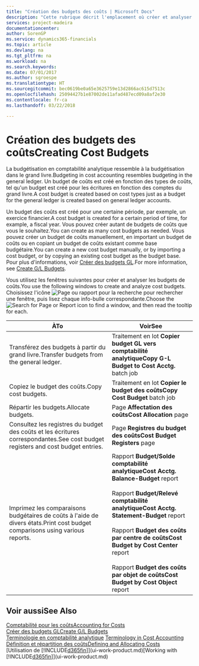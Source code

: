 ```yaml
---
title: "Création des budgets des coûts | Microsoft Docs"
description: "Cette rubrique décrit l'emplacement où créer et analyser les budgets des coûts."
services: project-madeira
documentationcenter: 
author: SorenGP
ms.service: dynamics365-financials
ms.topic: article
ms.devlang: na
ms.tgt_pltfrm: na
ms.workload: na
ms.search.keywords: 
ms.date: 07/01/2017
ms.author: sgroespe
ms.translationtype: HT
ms.sourcegitcommit: bec0619be0a65e3625759e13d2866ac615d7513c
ms.openlocfilehash: 25094427b1e87002de11afad487ecd09a8af2e30
ms.contentlocale: fr-ca
ms.lasthandoff: 03/22/2018

---
```

# <a name="creating-cost-budgets"></a><span data-ttu-id="44d2c-103">Création des budgets des coûts</span><span class="sxs-lookup"><span data-stu-id="44d2c-103">Creating Cost Budgets</span></span>
<span data-ttu-id="44d2c-104">La budgétisation en comptabilité analytique ressemble à la budgétisation dans le grand livre.</span><span class="sxs-lookup"><span data-stu-id="44d2c-104">Budgeting in cost accounting resembles budgeting in the general ledger.</span></span> <span data-ttu-id="44d2c-105">Un budget de coûts est créé en fonction des types de coûts, tel qu'un budget est créé pour les écritures en fonction des comptes du grand livre.</span><span class="sxs-lookup"><span data-stu-id="44d2c-105">A cost budget is created based on cost types just as a budget for the general ledger is created based on general ledger accounts.</span></span>  

<span data-ttu-id="44d2c-106">Un budget des coûts est créé pour une certaine période, par exemple, un exercice financier.</span><span class="sxs-lookup"><span data-stu-id="44d2c-106">A cost budget is created for a certain period of time, for example, a fiscal year.</span></span> <span data-ttu-id="44d2c-107">Vous pouvez créer autant de budgets de coûts que vous le souhaitez.</span><span class="sxs-lookup"><span data-stu-id="44d2c-107">You can create as many cost budgets as needed.</span></span> <span data-ttu-id="44d2c-108">Vous pouvez créer un budget de coûts manuellement, en important un budget de coûts ou en copiant un budget de coûts existant comme base budgétaire.</span><span class="sxs-lookup"><span data-stu-id="44d2c-108">You can create a new cost budget manually, or by importing a cost budget, or by copying an existing cost budget as the budget base.</span></span> <span data-ttu-id="44d2c-109">Pour plus d'informations, voir [Créer des budgets GL](finance-how-create-budgets.md).</span><span class="sxs-lookup"><span data-stu-id="44d2c-109">For more information, see [Create G/L Budgets](finance-how-create-budgets.md).</span></span>

<span data-ttu-id="44d2c-110">Vous utilisez les fenêtres suivantes pour créer et analyser les budgets de coûts.</span><span class="sxs-lookup"><span data-stu-id="44d2c-110">You use the following windows to create and analyze cost budgets.</span></span> <span data-ttu-id="44d2c-111">Choisissez l'icône ![Page ou rapport pour la recherche](media/ui-search/search_small.png "icône Page ou rapport pour la recherche") pour rechercher une fenêtre, puis lisez chaque info-bulle correspondante.</span><span class="sxs-lookup"><span data-stu-id="44d2c-111">Choose the ![Search for Page or Report](media/ui-search/search_small.png "Search for Page or Report icon") icon to find a window, and then read the tooltip for each.</span></span>

|<span data-ttu-id="44d2c-112">À</span><span class="sxs-lookup"><span data-stu-id="44d2c-112">To</span></span>|<span data-ttu-id="44d2c-113">Voir</span><span class="sxs-lookup"><span data-stu-id="44d2c-113">See</span></span>|  
|--------|---------|  
|<span data-ttu-id="44d2c-114">Transférez des budgets à partir du grand livre.</span><span class="sxs-lookup"><span data-stu-id="44d2c-114">Transfer budgets from the general ledger.</span></span>|<span data-ttu-id="44d2c-115">Traitement en lot **Copier budget GL vers comptabilité analytique**</span><span class="sxs-lookup"><span data-stu-id="44d2c-115">**Copy G-L Budget to Cost Acctg.** batch job</span></span>|  
|<span data-ttu-id="44d2c-116">Copiez le budget des coûts.</span><span class="sxs-lookup"><span data-stu-id="44d2c-116">Copy cost budgets.</span></span>|<span data-ttu-id="44d2c-117">Traitement en lot **Copier le budget des coûts**</span><span class="sxs-lookup"><span data-stu-id="44d2c-117">**Copy Cost Budget** batch job</span></span>|  
|<span data-ttu-id="44d2c-118">Répartir les budgets.</span><span class="sxs-lookup"><span data-stu-id="44d2c-118">Allocate budgets.</span></span>|<span data-ttu-id="44d2c-119">Page **Affectation des coûts**</span><span class="sxs-lookup"><span data-stu-id="44d2c-119">**Cost Allocation** page</span></span>|  
|<span data-ttu-id="44d2c-120">Consultez les registres du budget des coûts et les écritures correspondantes.</span><span class="sxs-lookup"><span data-stu-id="44d2c-120">See cost budget registers and cost budget entries.</span></span>|<span data-ttu-id="44d2c-121">Page **Registres du budget des coûts**</span><span class="sxs-lookup"><span data-stu-id="44d2c-121">**Cost Budget Registers** page</span></span>|  
|<span data-ttu-id="44d2c-122">Imprimez les comparaisons budgétaires de coûts à l'aide de divers états.</span><span class="sxs-lookup"><span data-stu-id="44d2c-122">Print cost budget comparisons using various reports.</span></span>|<span data-ttu-id="44d2c-123">Rapport **Budget/Solde comptabilité analytique**</span><span class="sxs-lookup"><span data-stu-id="44d2c-123">**Cost Acctg. Balance-Budget** report</span></span><br /><br /> <span data-ttu-id="44d2c-124">Rapport **Budget/Relevé comptabilité analytique**</span><span class="sxs-lookup"><span data-stu-id="44d2c-124">**Cost Acctg. Statement-Budget** report</span></span><br /><br /> <span data-ttu-id="44d2c-125">Rapport **Budget des coûts par centre de coûts**</span><span class="sxs-lookup"><span data-stu-id="44d2c-125">**Cost Budget by Cost Center** report</span></span><br /><br /> <span data-ttu-id="44d2c-126">Rapport **Budget des coûts par objet de coûts**</span><span class="sxs-lookup"><span data-stu-id="44d2c-126">**Cost Budget by Cost Object** report</span></span>|  

## <a name="see-also"></a><span data-ttu-id="44d2c-127">Voir aussi</span><span class="sxs-lookup"><span data-stu-id="44d2c-127">See Also</span></span>  
[<span data-ttu-id="44d2c-128">Comptabilité pour les coûts</span><span class="sxs-lookup"><span data-stu-id="44d2c-128">Accounting for Costs</span></span>](finance-manage-cost-accounting.md)  
[<span data-ttu-id="44d2c-129">Créer des budgets GL</span><span class="sxs-lookup"><span data-stu-id="44d2c-129">Create G/L Budgets</span></span>](finance-how-create-budgets.md)  
<span data-ttu-id="44d2c-130">[Terminologie en comptabilité analytique](finance-terminology-in-cost-accounting.md) </span><span class="sxs-lookup"><span data-stu-id="44d2c-130">[Terminology in Cost Accounting](finance-terminology-in-cost-accounting.md) </span></span>  
[<span data-ttu-id="44d2c-131">Définition et répartition des coûts</span><span class="sxs-lookup"><span data-stu-id="44d2c-131">Defining and Allocating Costs</span></span>](finance-define-and-allocate-costs.md)  
<span data-ttu-id="44d2c-132">[Utilisation de [!INCLUDE[d365fin](includes/d365fin_md.md)]](ui-work-product.md)</span><span class="sxs-lookup"><span data-stu-id="44d2c-132">[Working with [!INCLUDE[d365fin](includes/d365fin_md.md)]](ui-work-product.md)</span></span>

